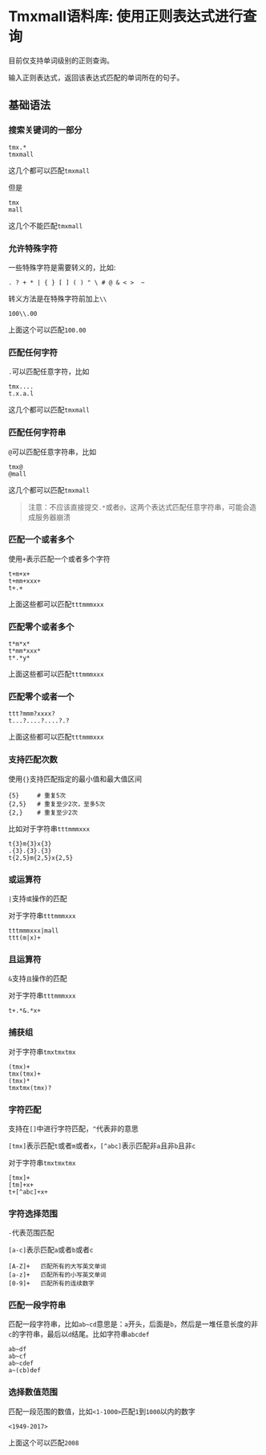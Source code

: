# Tmxmall语料库: 使用正则表达式进行查询

目前仅支持单词级别的正则查询。

输入正则表达式，返回该表达式匹配的单词所在的句子。

## 基础语法

### **搜索关键词的一部分**
```
tmx.*
tmxmall
```
这几个都可以匹配`tmxmall`

但是
```
tmx
mall
```
这几个不能匹配`tmxmall`

### **允许特殊字符**

一些特殊字符是需要转义的，比如:
```
. ? + * | { } [ ] ( ) " \ # @ & < >  ~
```
转义方法是在特殊字符前加上`\\`
```
100\\.00
```
上面这个可以匹配`100.00`
### **匹配任何字符**

`.`可以匹配任意字符，比如
```
tmx....
t.x.a.l
```
这几个都可以匹配`tmxmall`

### **匹配任何字符串**

`@`可以匹配任意字符串，比如
```
tmx@
@mall
```
这几个都可以匹配`tmxmall`

> 注意：不应该直接提交`.*`或者`@`，这两个表达式匹配任意字符串，可能会造成服务器崩溃

### **匹配一个或者多个**

使用`+`表示匹配一个或者多个字符
```
t+m+x+
t+mm+xxx+
t+.+      
```
上面这些都可以匹配`tttmmmxxx`
### **匹配零个或者多个**
```
t*m*x*
t*mm*xxx*
t*.*y*
```
上面这些都可以匹配`tttmmmxxx`
### **匹配零个或者一个**
```
ttt?mmm?xxxx?
t...?....?....?.?
```
上面这些都可以匹配`tttmmmxxx`
### **支持匹配次数**

使用`{}`支持匹配指定的最小值和最大值区间
```
{5}     # 重复5次
{2,5}   # 重复至少2次，至多5次
{2,}    # 重复至少2次
```
比如对于字符串`tttmmmxxx`
```
t{3}m{3}x{3}
.{3}.{3}.{3}
t{2,5}m{2,5}x{2,5}
```
### **或运算符**

`|`支持`或`操作的匹配

对于字符串`tttmmmxxx`
```
tttmmmxxx|mall
ttt(m|x)+
```

### **且运算符**

`&`支持`且`操作的匹配

对于字符串`tttmmmxxx`
```
t+.*&.*x+
```

### **捕获组**

对于字符串`tmxtmxtmx`
```
(tmx)+
tmx(tmx)+
(tmx)*
tmxtmx(tmx)?
```
### **字符匹配**

支持在`[]`中进行字符匹配，`^`代表非的意思

`[tmx]`表示匹配`t`或者`m`或者`x`，`[^abc]`表示匹配非`a`且非`b`且非`c`

对于字符串`tmxtmxtmx`
```
[tmx]+
[tm]+x+
t+[^abc]+x+
```
### **字符选择范围**

`-`代表范围匹配

`[a-c]`表示匹配`a`或者`b`或者`c`

```
[A-Z]+   匹配所有的大写英文单词
[a-z]+   匹配所有的小写英文单词
[0-9]+   匹配所有的连续数字
```

### **匹配一段字符串**

匹配一段字符串，比如`ab~cd`意思是：`a`开头，后面是`b`，然后是一堆任意长度的非`c`的字符串，最后以`d`结尾。比如字符串`abcdef`
```
ab~df
ab~cf
ab~cdef
a~(cb)def
```

### **选择数值范围**
匹配一段范围的数值，比如`<1-1000>`匹配`1`到`1000`以内的数字
```
<1949-2017>
```
上面这个可以匹配`2008`





